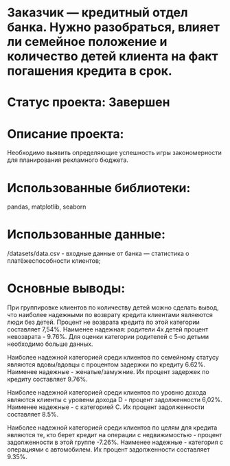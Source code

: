 # Заказчик — кредитный отдел банка. Нужно разобраться, влияет ли семейное положение и количество детей клиента на факт погашения кредита в срок.


# Статус проекта: Завершен

# Описание проекта:

Необходимо выявить определяющие успешность игры закономерности для планирования рекламного бюджета.


# Использованные библиотеки:
pandas, matplotlib, seaborn


# Использованные данные:
/datasets/data.csv - входные данные от банка — статистика о платёжеспособности клиентов;

# Основные выводы:

При группировке клиентов по количеству детей можно сделать вывод, что наиболее надежными по возврату кредита клиентами являеются люди без детей.
Процент не возврата кредита по этой категории составляет 7,54%. Наименее надежная: родители 4х детей процент невозврата - 9.76%.
Для оценки категории родителей с 5-ю детьми необходимо больше данных.

Наиболее надежной категорией среди клиентов по семейному статусу являются вдовы/вдовцы с процентом задержки по кредиту 6.62%.
Наименее надежные - женатые/замужние. Их процент задержек по кредиту составляет 9.76%.

Наиболее надежной категорией среди клиентов по уровню дохода являются клиенты с уровенм дохода D - процент задолженности 6,02%. 
Наименее надежные - с категорией C. Их процент задолженности составляет 8.5%.

Наиболее надежной категорией среди клиентов по целям для кредита являются те, 
кто берет кредит на операции с недвижимостью - процент задолженности в этой группе -7.26%. Наименее надежные - категория с операциями с автомобилем.
Их процент задолженности составляет 9.35%.
